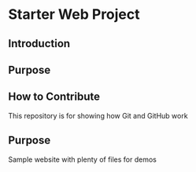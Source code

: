 # Starter Web Project

## Introduction

## Purpose

## How to Contribute

This repository is for showing how Git and GitHub work

## Purpose

Sample website with plenty of files for demos